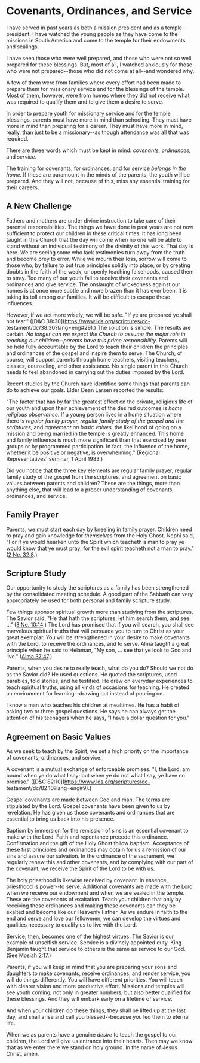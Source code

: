# Covenants, Ordinances, and Service

I have served in past years as both a mission president and as a temple
president. I have watched the young people as they have come to the missions
in South America and come to the temple for their endowments and sealings.

I have seen those who were well prepared, and those who were not so well
prepared for these blessings. But, most of all, I watched anxiously for those
who were not prepared--those who did not come at all--and wondered why.

A few of them were from families where every effort had been made to prepare
them for missionary service and for the blessings of the temple. Most of them,
however, were from homes where they did not receive what was required to
qualify them and to give them a desire to serve.

In order to prepare youth for missionary service and for the temple blessings,
parents must have more in mind than schooling. They must have more in mind
than preparing for a career. They must have more in mind, really, than just to
be a missionary--as though attendance was all that was required.

There are three words which must be kept in mind: _covenants, ordinances,_ and
_service._

The training for covenants, for ordinances, and for service _belongs in the
home._ If these are paramount in the minds of the parents, the youth will be
prepared. And they will not, because of this, miss any essential training for
their careers.

## A New Challenge

Fathers and mothers are under divine instruction to take care of their
parental responsibilities. The things we have done in past years are not now
sufficient to protect our children in these critical times. It has long been
taught in this Church that the day will come when no one will be able to stand
without an individual testimony of the divinity of this work. That day is
here. We are seeing some who lack testimonies turn away from the truth and
become prey to error. While we mourn their loss, sorrow will come to those
who, by failure to put true principles solidly into place, or by creating
doubts in the faith of the weak, or openly teaching falsehoods, caused them to
stray. Too many of our youth fail to receive their covenants and ordinances
and give service. The onslaught of wickedness against our homes is at once
more subtle and more brazen than it has ever been. It is taking its toll among
our families. It will be difficult to escape these influences.

However, if we act more wisely, we will be safe. "If ye are prepared ye shall
not fear." ([D&amp;C 38:30](https://www.lds.org/scriptures/dc-
testament/dc/38.30?lang=eng#29).) The solution is simple. The results are
certain. _No longer can we expect the Church to assume the major role in
teaching our children--parents have this prime responsibility._ Parents will
be held fully accountable by the Lord to teach their children the principles
and ordinances of the gospel and inspire them to serve. The Church, of course,
will support parents through home teachers, visiting teachers, classes,
counseling, and other assistance. No single parent in this Church needs to
feel abandoned in carrying out the duties imposed by the Lord.

Recent studies by the Church have identified some things that parents can do
to achieve our goals. Elder Dean Larsen reported the results:

"The factor that has by far the greatest effect on the private, religious life
of our youth and upon their achievement of the desired outcomes is _home
religious observance._ If a young person lives in a home situation where there
is _regular family prayer, regular family study of the gospel and the
scriptures,_ and _agreement on basic values,_ the likelihood of going on a
mission and being married in the temple is greatly enhanced. This home and
family influence is much more significant than that exercised by peer groups
or by programmed participation. In fact, the influence of the home, whether it
be positive or negative, is overwhelming." (Regional Representatives' seminar,
1 April 1983.)

Did you notice that the three key elements are regular family prayer, regular
family study of the gospel from the scriptures, and agreement on basic values
between parents and children? These are the things, more than anything else,
that will lead to a proper understanding of covenants, ordinances, and
service.

## Family Prayer

Parents, we must start each day by kneeling in family prayer. Children need to
pray and gain knowledge for _themselves_ from the Holy Ghost. Nephi said, "For
if ye would hearken unto the Spirit which teacheth a man to pray ye would know
that ye must pray; for the evil spirit teacheth not a man to pray." ([2 Ne.
32:8](https://www.lds.org/scriptures/bofm/2-ne/32.8?lang=eng#7).)

## Scripture Study

Our opportunity to study the scriptures as a family has been strengthened by
the consolidated meeting schedule. A good part of the Sabbath can very
appropriately be used for both personal and family scripture study.

Few things sponsor spiritual growth more than studying from the scriptures.
The Savior said, "He that hath the scriptures, let him search them, and see.
..." ([3 Ne.
10:14](https://www.lds.org/scriptures/bofm/3-ne/10.14?lang=eng#13).) The Lord
has promised that if you will search, you shall see marvelous spiritual truths
that will persuade you to turn to Christ as your great exemplar. You will be
strengthened in your desire to make covenants with the Lord, to receive the
ordinances, and to serve. Alma taught a great principle when he said to
Helaman, "My son, ... see that ye look to God and live." ([Alma
37:47](https://www.lds.org/scriptures/bofm/alma/37.47?lang=eng#46).)

Parents, when you desire to really teach, what do you do? Should we not do as
the Savior did? He used questions. He quoted the scriptures, used parables,
told stories, and he testified. He drew on everyday experiences to teach
spiritual truths, using all kinds of occasions for teaching. He created an
environment for learning--drawing out instead of pouring on.

I know a man who teaches his children at mealtimes. He has a habit of asking
two or three gospel questions. He says he can always get the attention of his
teenagers when he says, "I have a dollar question for you."

## Agreement on Basic Values

As we seek to teach by the Spirit, we set a high priority on the importance of
covenants, ordinances, and service.

A covenant is a mutual exchange of enforceable promises. "I, the Lord, am
bound when ye do what I say; but when ye do not what I say, ye have no
promise." ([D&amp;C 82:10](https://www.lds.org/scriptures/dc-
testament/dc/82.10?lang=eng#9).)

Gospel covenants are made between God and man. The terms are stipulated by the
Lord. Gospel covenants have been given to us by revelation. He has given us
those covenants and ordinances that are essential to bring us back into his
presence.

Baptism by immersion for the remission of sins is an essential covenant to
make with the Lord. Faith and repentance precede this ordinance. Confirmation
and the gift of the Holy Ghost follow baptism. Acceptance of these first
principles and ordinances may obtain for us a remission of our sins and assure
our salvation. In the ordinance of the sacrament, we regularly renew this and
other covenants, and by complying with our part of the covenant, we receive
the Spirit of the Lord to be with us.

The holy priesthood is likewise received by covenant. In essence, priesthood
is power--to serve. Additional covenants are made with the Lord when we
receive our endowment and when we are sealed in the temple. These are the
covenants of exaltation. Teach your children that only by receiving these
ordinances and making these covenants can they be exalted and become like our
Heavenly Father. As we endure in faith to the end and serve and love our
fellowmen, we can develop the virtues and qualities necessary to qualify us to
live with the Lord.

Service, then, becomes one of the highest virtues. The Savior is our example
of unselfish service. Service is a divinely appointed duty. King Benjamin
taught that service to others is the same as service to our God. (See [Mosiah
2:17](https://www.lds.org/scriptures/bofm/mosiah/2.17?lang=eng#16).)

Parents, if you will keep in mind that you are preparing your sons and
daughters to make covenants, receive ordinances, and render service, you will
do things differently. You will have different priorities. You will teach with
clearer vision and more productive effort. Missions and temples will see youth
coming, not only in greater numbers, but also better qualified for these
blessings. And they will embark early on a lifetime of service.

And when your children do these things, they shall be lifted up at the last
day, and shall arise and call you blessed--because you led them to eternal
life.

When we as parents have a genuine _desire_ to teach the gospel to our
children, the Lord will give us entrance into their hearts. Then may we know
that as we enter there we stand on holy ground. In the name of Jesus Christ,
amen.

